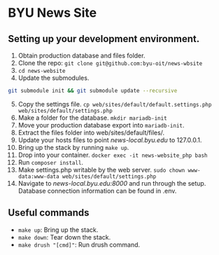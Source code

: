 # BYU News Site

## Setting up your development environment.

1. Obtain production database and files folder.
2. Clone the repo: `git clone git@github.com:byu-oit/news-wbsite`
3. `cd news-website`
4. Update the submodules.
```bash
git submodule init && git submodule update --recursive
```
5. Copy the settings file. `cp web/sites/default/default.settings.php web/sites/default/settings.php`
6. Make a folder for the database. `mkdir mariadb-init`
7. Move your production database export into `mariadb-init`.
8. Extract the files folder into web/sites/default/files/.
9. Update your hosts files to point *news-local.byu.edu* to 127.0.0.1.
10. Bring up the stack by running `make up`.
11. Drop into your container. `docker exec -it news-website_php bash`
12. Run `composer install`.
13. Make settings.php writable by the web server. `sudo chown www-data:www-data web/sites/default/settings.php`
14. Navigate to *news-local.byu.edu:8000* and run through the setup. Database connection information can be found in .env.

## Useful commands

- `make up`: Bring up the stack.
- `make down`: Tear down the stack.
- `make drush "[cmd]"`: Run drush command.
